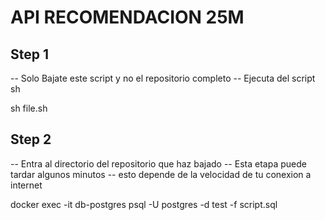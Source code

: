 # API RECOMENDACION 25M

## Step 1
-- Solo Bajate este script y no el repositorio completo
-- Ejecuta del script sh

sh file.sh


## Step 2
-- Entra al directorio del repositorio que haz bajado
-- Esta etapa puede tardar algunos minutos
-- esto depende de la velocidad de tu conexion a internet

docker exec -it db-postgres psql -U postgres -d test -f script.sql